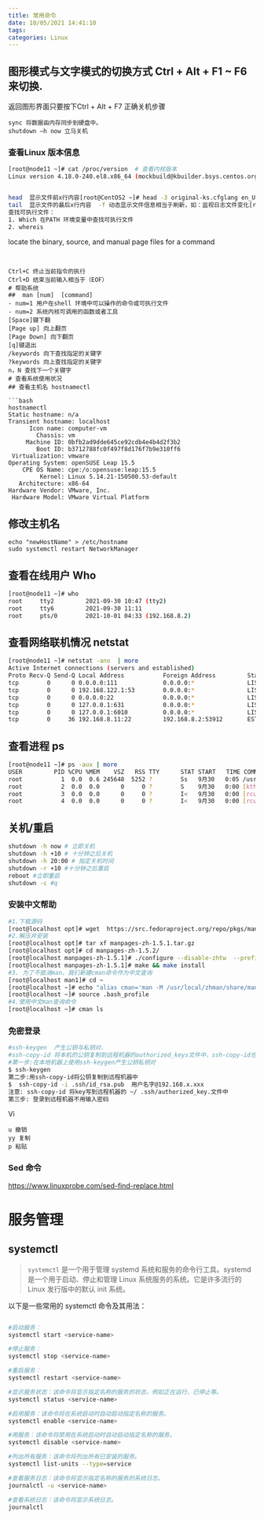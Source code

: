 ```yaml
---
title: 常用命令
date: 10/05/2021 14:41:10
tags: 
categories: Linux
---
```

## 图形模式与文字模式的切换方式 Ctrl + Alt + F1 ~ F6 来切换.
返回图形界面只要按下Ctrl + Alt + F7 
正确关机步骤
```
sync 将数据由内存同步到硬盘中。
shutdown –h now 立马关机
```
### 查看Linux 版本信息
```bash
[root@node11 ~]# cat /proc/version  # 查看内核版本
Linux version 4.18.0-240.el8.x86_64 (mockbuild@kbuilder.bsys.centos.org) (gcc version 8.3.1 20191121 (Red Hat 8.3.1-5) (GCC)) #1 SMP Fri Sep 25 19:48:47 UTC 2020


head  显示文件前x行内容[root@CentOS2 ~]# head -3 original-ks.cfglang en_US#langsupport --default en_USnetwork --bootproto dhcp
tail  显示文件的最后x行内容  -f 动态显示文件信息相当于刷新，如：监视日志文件变化[root@CentOS2 ~]# tail -3 original-ks.cfgecho 'mv /etc/rc.d/rc.local.00 /etc/rc.d/rc.local' >> /etc/rc.d/rc.local/bin/echo done%end
查找可执行文件：
1. Which 在PATH 环境变量中查找可执行文件
2. whereis  
```
   locate the binary, source, and manual page files for a command
   ```
   

Ctrl+C 终止当前指令的执行
Ctrl+D 结束当前输入相当于（EOF）
# 帮助系统
##  man [num]  [command]  
- num=1 用户在shell 环境中可以操作的命令或可执行文件
- num=2 系统内核可调用的函数或者工具
[Space]键下翻
[Page up] 向上翻页
[Page Down] 向下翻页
[q]键退出
/keywords 向下查找指定的关键字
?keywords 向上查找指定的关键字
n，N 查找下一个关键字
# 查看系统使用状况
## 查看主机名 hostnamectl

```bash
hostnamectl 
   Static hostname: n/a                             
Transient hostname: localhost
         Icon name: computer-vm
           Chassis: vm
        Machine ID: 0bfb2ad9dde645ce92cdb4e4b4d2f3b2
           Boot ID: b3712788fc0f497f8d176f7b9e310ff6
    Virtualization: vmware
  Operating System: openSUSE Leap 15.5              
       CPE OS Name: cpe:/o:opensuse:leap:15.5
            Kernel: Linux 5.14.21-150500.53-default
      Architecture: x86-64
   Hardware Vendor: VMware, Inc.
    Hardware Model: VMware Virtual Platform

   ```

## 修改主机名 

```
echo "newHostName" > /etc/hostname
sudo systemctl restart NetworkManager
```



## 查看在线用户 Who

```bash
[root@node11 ~]# who
root     tty2         2021-09-30 10:47 (tty2)
root     tty6         2021-09-30 11:11
root     pts/0        2021-10-01 04:33 (192.168.8.2)
```
## 查看网络联机情况 netstat
```bash
[root@node11 ~]# netstat -ano  | more 
Active Internet connections (servers and established)
Proto Recv-Q Send-Q Local Address           Foreign Address         State       Timer
tcp        0      0 0.0.0.0:111             0.0.0.0:*               LISTEN      off (0.00/0/0)
tcp        0      0 192.168.122.1:53        0.0.0.0:*               LISTEN      off (0.00/0/0)
tcp        0      0 0.0.0.0:22              0.0.0.0:*               LISTEN      off (0.00/0/0)
tcp        0      0 127.0.0.1:631           0.0.0.0:*               LISTEN      off (0.00/0/0)
tcp        0      0 127.0.0.1:6010          0.0.0.0:*               LISTEN      off (0.00/0/0)
tcp        0     36 192.168.8.11:22         192.168.8.2:53912       ESTABLISHED on (0.23/0/0)
```
## 查看进程 ps 



~~~bash
[root@node11 ~]# ps -aux | more
USER         PID %CPU %MEM    VSZ   RSS TTY      STAT START   TIME COMMAND
root           1  0.0  0.6 245648  5252 ?        Ss   9月30   0:05 /usr/lib/systemd/systemd --switched-root --system --deserialize 17
root           2  0.0  0.0      0     0 ?        S    9月30   0:00 [kthreadd]
root           3  0.0  0.0      0     0 ?        I<   9月30   0:00 [rcu_gp]
root           4  0.0  0.0      0     0 ?        I<   9月30   0:00 [rcu_par_gp]
~~~
## 关机/重启
```bash
shutdown -h now # 立即关机
shutdown -h +10 # 十分钟之后关机
shutdown -h 20:00 # 指定关机时间
shutdown -r +10 #十分钟之后重启
reboot #立即重启
shutdown -c #q
```
### 安装中文帮助
```bash
#1.下载源码
[root@localhost opt]# wget  https://src.fedoraproject.org/repo/pkgs/man-pages-zh-CN/manpages-zh-1.5.1.tar.gz/13275fd039de8788b15151c896150bc4/manpages-zh-1.5.1.tar.gz
#2.解压并安装
[root@localhost opt]# tar xf manpages-zh-1.5.1.tar.gz
[root@localhost opt]# cd manpages-zh-1.5.2/
[root@localhost manpages-zh-1.5.1]# ./configure --disable-zhtw  --prefix=/usr/local/zhman
[root@localhost manpages-zh-1.5.1]# make && make install
#3. 为了不抵消man，我们新建cman命令作为中文查询
[root@localhost man1]# cd ~
[root@localhost ~]# echo "alias cman='man -M /usr/local/zhman/share/man/zh_CN' " >>.bash_profile
[root@localhost ~]# source .bash_profile
#4.使用中文man查询命令
[root@localhost ~]# cman ls
```
### 免密登录
```bash
#ssh-keygen  产生公钥与私钥对.
#ssh-copy-id 将本机的公钥复制到远程机器的authorized_keys文件中，ssh-copy-id也能让你有到远程机器的home, ~./ssh , 和 ~/.ssh/authorized_keys的权利
#第一步:在本地机器上使用ssh-keygen产生公钥私钥对
$ ssh-keygen
第二步:用ssh-copy-id将公钥复制到远程机器中
$  ssh-copy-id -i .ssh/id_rsa.pub  用户名字@192.168.x.xxx
注意: ssh-copy-id 将key写到远程机器的 ~/ .ssh/authorized_key.文件中
第三步: 登录到远程机器不用输入密码
```
Vi
```
u 撤销
yy 复制
p 粘贴
```
### Sed 命令
https://www.linuxprobe.com/sed-find-replace.html

# 服务管理

## systemctl

> `systemctl` 是一个用于管理 systemd 系统和服务的命令行工具。systemd 是一个用于启动、停止和管理 Linux 系统服务的系统。它是许多流行的 Linux 发行版中的默认 init 系统。

以下是一些常用的 systemctl 命令及其用法：

```bash

#启动服务：
systemctl start <service-name>

#停止服务：
systemctl stop <service-name>

#重启服务：
systemctl restart <service-name>

#显示服务状态：该命令将显示指定名称的服务的状态，例如正在运行、已停止等。
systemctl status <service-name>

#启用服务：该命令将在系统启动时自动启动指定名称的服务。
systemctl enable <service-name>

#用服务：该命令将禁用在系统启动时自动启动指定名称的服务。
systemctl disable <service-name>

#列出所有服务：该命令将列出所有已安装的服务。
systemctl list-units --type=service

#查看服务日志：该命令将显示指定名称的服务的系统日志。
journalctl -u <service-name>

#查看系统日志：该命令将显示系统日志。
journalctl
```

